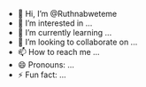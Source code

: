 - 👋 Hi, I’m @Ruthnabweteme
- 👀 I’m interested in ...
- 🌱 I’m currently learning ...
- 💞️ I’m looking to collaborate on ...
- 📫 How to reach me ...
- 😄 Pronouns: ...
- ⚡ Fun fact: ...

<!---
Ruthnabweteme/Ruthnabweteme is a ✨ special ✨ repository because its `README.md` (this file) appears on your GitHub profile.
You can click the Preview link to take a look at your changes.
--->
